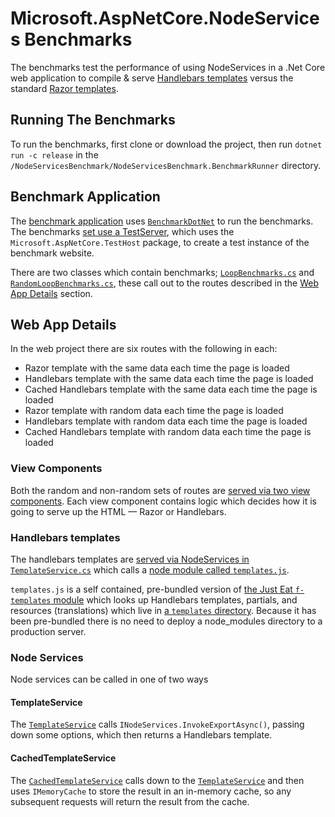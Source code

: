 # Microsoft.AspNetCore.NodeServices Benchmarks

The benchmarks test the performance of using NodeServices in a .Net Core web application to compile & serve [Handlebars templates](https://github.com/wycats/handlebars.js/) versus the standard [Razor templates](https://github.com/aspnet/Razor).


## Running The Benchmarks

To run the benchmarks, first clone or download the project, then run `dotnet run -c release` in the `/NodeServicesBenchmark/NodeServicesBenchmark.BenchmarkRunner` directory.


## Benchmark Application

The [benchmark application](NodeServicesBenchmark.BenchmarkRunner) uses [`BenchmarkDotNet`](https://github.com/dotnet/BenchmarkDotNet) to run the benchmarks. The benchmarks [set use a TestServer](NodeServicesBenchmark.BenchmarkRunner/TestHttpServer.cs), which uses the `Microsoft.AspNetCore.TestHost` package, to create a test instance of the benchmark website.

There are two classes which contain benchmarks; [`LoopBenchmarks.cs`](NodeServicesBenchmark.BenchmarkRunner/LoopBenchmarks.cs) and [`RandomLoopBenchmarks.cs`](NodeServicesBenchmark.BenchmarkRunner/RandomLoopBenchmarks.cs), these call out to the routes described in the [Web App Details](#web-app-details) section.


## Web App Details

In the web project there are six routes with the following in each:

- Razor template with the same data each time the page is loaded
- Handlebars template with the same data each time the page is loaded
- Cached Handlebars template with the same data each time the page is loaded
- Razor template with random data each time the page is loaded
- Handlebars template with random data each time the page is loaded
- Cached Handlebars template with random data each time the page is loaded


### View Components

Both the random and non-random sets of routes are [served via two view components](NodeServicesBenchmark.Website/ViewComponents). Each view component contains logic which decides how it is going to serve up the HTML — Razor or Handlebars.


### Handlebars templates

The handlebars templates are [served via NodeServices in `TemplateService.cs`](NodeServicesBenchmark.Website/Services/TemplateService.cs) which calls a [node module called `templates.js`](NodeServicesBenchmark.Website/templates/templates.js).

`templates.js` is a self contained, pre-bundled version of [the Just Eat `f-templates` module](https://github.com/justeat/f-templates) which looks up Handlebars templates, partials, and resources (translations) which live in [a `templates` directory](NodeServicesBenchmark.Website/templates). Because it has been pre-bundled there is no need to deploy a node_modules directory to a production server.


### Node Services

Node services can be called in one of two ways

#### TemplateService

The [`TemplateService`](NodeServicesBenchmark.Website/Services/TemplateService.cs) calls `INodeServices.InvokeExportAsync()`, passing down some options, which then returns a Handlebars template.

#### CachedTemplateService

The [`CachedTemplateService`](NodeServicesBenchmark.Website/Services/CachedTemplateService.cs) calls down to the [`TemplateService`](NodeServicesBenchmark.Website/Services/TemplateService.cs) and then uses `IMemoryCache` to store the result in an in-memory cache, so any subsequent requests will return the result from the cache.

